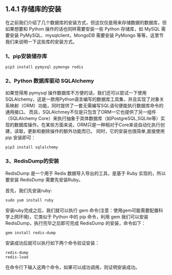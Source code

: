 ## 1.4.1 存储库的安装

在之前我们介绍了几个数据库的安装方式，但这仅仅是用来存储数据的数据库，但如果想要和 Python 操作的话也同样需要安装一些 Python 存储库，如 MySQL 需要安装 PyMySQL、mysqlclient，MongoDB 需要安装 PyMongo 等等，这里节我们来说明一下这些库的安装方式。

### 1、pip安装储存库

`pip3 install pymysql pymongo redis`

### 2、Python 数据库驱动 SQLAlchemy
如果觉得用 pymysql 操作数据库不方便的话，我们还可以尝试一下使用SQLAlchemy，这是一款用Python语言编写的数据库工具集，并且实现了对象关系映射（ORM）功能，同时提供了一套无需编写SQL语句便能执行数据库命令的通用接口。
而且，SQLAlchmey不仅是只包含了ORM—它也提供了另一组件（SQLAlchemy Core）来执行抽象于具体数据库（如PostgreSQL,SQLite等）实现的数据库操作。在某些方面来说，ORM只是一种相对于Core来说自动化执行创建，读取，更新和删除操作的额外功能而已。
同时，它的安装也很简单,直接使用 pip 安装即可：

`pip3 install sqlalchemy`

### 3、RedisDump的安装
RedisDump 是一个用于 Redis 数据导入导出的工具，是基于 Ruby 实现的，所以要安装 RedisDump 需要先安装Ruby。

首先，我们先安装ruby:

`sudo yum install ruby`

安装ruby完成之后，我们就可以执行 gem 命令(注意：使用gem可能需要配置科学上网环境)，它类似于 Python 中的 pip 命令，利用 gem 我们可以安装 RedisDump，执行完毕之后即可完成 RedisDump 的安装，命令如下：

`gem install redis-dump`

安装成功后就可以执行如下两个命令验证安装：

```
redis-dump
redis-load
```

在命令行下输入这两个命令，如果可以成功调用，则证明安装成功。
